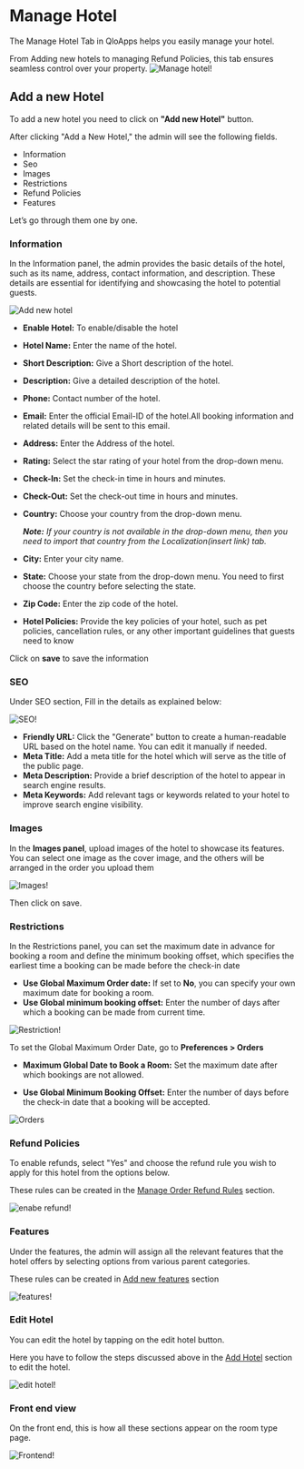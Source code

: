 # Manage Hotel

The Manage Hotel Tab in QloApps helps you easily manage your hotel.

From Adding new hotels to managing Refund Policies, this tab ensures seamless control over your property.
![Manage hotel!](./manage_hotel.png)

## Add a new Hotel

To add a new hotel you need to click on **"Add new Hotel"** button.

After clicking "Add a New Hotel," the admin will see the following fields.

- Information
- Seo
- Images
- Restrictions
- Refund Policies
- Features

Let’s go through them one by one.

### Information

In the Information panel, the admin provides the basic details of the hotel, such as its name, address, contact information, and description. These details are essential for identifying and showcasing the hotel to potential guests.

![Add new hotel](./add_new_hotel.png)

- **Enable Hotel:** To enable/disable the hotel
- **Hotel Name:** Enter the name of the hotel.
- **Short Description:** Give a Short description of the hotel.
- **Description:** Give a detailed description of the hotel.
- **Phone:** Contact number of the hotel.
- **Email:** Enter the official Email-ID of the hotel.All booking information and related details will be sent to this email.
- **Address:** Enter the Address of the hotel.
- **Rating:** Select the star rating of your hotel from the drop-down menu.
- **Check-In:** Set the check-in time in hours and minutes.
- **Check-Out:** Set the check-out time in hours and minutes.
- **Country:** Choose your country from the drop-down menu.

    ***Note:** If your country is not available in the drop-down menu, then you need to import that country from the Localization(insert link) tab.*

- **City:** Enter your city name.
- **State:** Choose your state from the drop-down menu. You need to first choose the country before selecting the state.
- **Zip Code:** Enter the zip code of the hotel.
- **Hotel Policies:** Provide the key policies of your hotel, such as pet policies, cancellation rules, or any other important guidelines that guests need to know


Click on **save** to save the information

### SEO
Under SEO section, Fill in the details as explained below:

![SEO!](./Seo.png)

- **Friendly URL:** Click the "Generate" button to create a human-readable URL based on the hotel name. You can edit it manually if needed.
- **Meta Title:** Add a meta title for the hotel which will serve as the title of the public page.
- **Meta Description:** Provide a brief description of the hotel to appear in search engine results.
- **Meta Keywords:** Add relevant tags or keywords related to your hotel to improve search engine visibility.

### Images

In the **Images panel**, upload images of the hotel to showcase its features. You can select one image as the cover image, and the others will be arranged in the order you upload them

![Images!](./hotel_image.png)

Then click on save.

### Restrictions

In the Restrictions panel, you can set the maximum date in advance for booking a room and define the minimum booking offset, which specifies the earliest time a booking can be made before the check-in date

- **Use Global Maximum Order date:** If set to **No**, you can specify your own maximum date for booking a room.
- **Use Global minimum booking offset:** Enter the number of days after which a booking can be made from current time.

![Restriction!](./max_order_date.png)


To set the Global Maximum Order Date, go to **Preferences > Orders**

- **Maximum Global Date to Book a Room:** Set the maximum date after which bookings are not allowed.

- **Use Global Minimum Booking Offset:** Enter the number of days before the check-in date that a booking will be accepted.


![Orders](./Orders.png)



### Refund Policies

To enable refunds, select "Yes" and choose the refund rule you wish to apply for this hotel from the options below.

These rules can be created in the [Manage Order Refund Rules](../manage_refund_rules/) section.


![enabe refund!](./enable_refund.png)

### Features

Under the features, the admin will assign all the relevant features that the hotel offers by selecting options from various parent categories.

These rules can be created in [Add new features](../manage_hotel_features/) section

![features!](./Features.png)




### Edit Hotel

You can edit the hotel by tapping on the edit hotel button.


Here you have to follow the steps discussed above in the [Add Hotel](#add-a-new-hotel)   section to edit the hotel.

![edit hotel!](./edit_hotel.png)

### Front end view

On the front end, this is how all these sections appear on the room type page.

![Frontend!](./Frontend.png)





